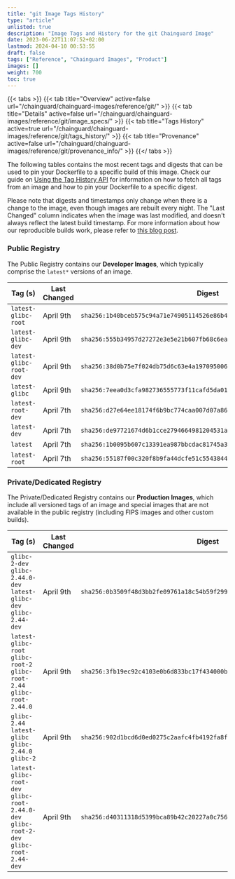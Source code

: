 ```yaml
---
title: "git Image Tags History"
type: "article"
unlisted: true
description: "Image Tags and History for the git Chainguard Image"
date: 2023-06-22T11:07:52+02:00
lastmod: 2024-04-10 00:53:55
draft: false
tags: ["Reference", "Chainguard Images", "Product"]
images: []
weight: 700
toc: true
---
```


{{< tabs >}}
{{< tab title="Overview" active=false url="/chainguard/chainguard-images/reference/git/" >}}
{{< tab title="Details" active=false url="/chainguard/chainguard-images/reference/git/image_specs/" >}}
{{< tab title="Tags History" active=true url="/chainguard/chainguard-images/reference/git/tags_history/" >}}
{{< tab title="Provenance" active=false url="/chainguard/chainguard-images/reference/git/provenance_info/" >}}
{{</ tabs >}}

The following tables contains the most recent tags and digests that can be used to pin your Dockerfile to a specific build of this image. Check our guide on [Using the Tag History API](/chainguard/chainguard-images/using-the-tag-history-api/) for information on how to fetch all tags from an image and how to pin your Dockerfile to a specific digest.

Please note that digests and timestamps only change when there is a change to the image, even though images are rebuilt every night. The "Last Changed" column indicates when the image was last modified, and doesn't always reflect the latest build timestamp. For more information about how our reproducible builds work, please refer to [this blog post](https://www.chainguard.dev/unchained/reproducing-chainguards-reproducible-image-builds).

### Public Registry
The Public Registry contains our **Developer Images**, which typically comprise the `latest*` versions of an image.

| Tag (s)                  | Last Changed | Digest                                                                    |
|--------------------------|--------------|---------------------------------------------------------------------------|
|  `latest-glibc-root`     | April 9th    | `sha256:1b40bceb575c94a71e74905114526e86b48429f45c093307a55605ebe1244068` |
|  `latest-glibc-dev`      | April 9th    | `sha256:555b34957d27272e3e5e21b607fb68c6ea6225783462e86c0dd452ac4f579089` |
|  `latest-glibc-root-dev` | April 9th    | `sha256:38d0b75e7f024db75d6c63e4a197095006fb93c42e164ec6cc30593c3548f9e3` |
|  `latest-glibc`          | April 9th    | `sha256:7eea0d3cfa982736555773f11cafd5da0134e76820324e33391f0f203d7b5428` |
|  `latest-root-dev`       | April 7th    | `sha256:d27e64ee18174f6b9bc774caa007d07a864035863d03250dee957d0330da1a7e` |
|  `latest-dev`            | April 7th    | `sha256:de97721674d6b1cce2794664981204531a011c9f24af079f6b5874d1a266fc9c` |
|  `latest`                | April 7th    | `sha256:1b0095b607c13391ea987bbcdac81745a363090cb3660bf7768de4582cfe29de` |
|  `latest-root`           | April 7th    | `sha256:55187f00c320f8b9fa44dcfe51c5543844f2beee0bbd52cb5eab4fbeae847cb9` |


### Private/Dedicated Registry
The Private/Dedicated Registry contains our **Production Images**, which include all versioned tags of an image and special images that are not available in the public registry (including FIPS images and other custom builds).

| Tag (s)                                                                                   | Last Changed | Digest                                                                    |
|-------------------------------------------------------------------------------------------|--------------|---------------------------------------------------------------------------|
|  `glibc-2-dev` `glibc-2.44.0-dev` `latest-glibc-dev` `glibc-2.44-dev`                     | April 9th    | `sha256:0b3509f48d3bb2fe09761a18c54b59f299873636cc74fae8e64f44b7ce21997c` |
|  `latest-glibc-root` `glibc-root-2` `glibc-root-2.44` `glibc-root-2.44.0`                 | April 9th    | `sha256:3fb19ec92c4103e0b6d833bc17f434000bd8cce84c1f295155b305f11a03b4fe` |
|  `glibc-2.44` `latest-glibc` `glibc-2.44.0` `glibc-2`                                     | April 9th    | `sha256:902d1bcd6d0ed0275c2aafc4fb4192fa8f3b5dbab1bbf8a5ef3f6611cad6a141` |
|  `latest-glibc-root-dev` `glibc-root-2.44.0-dev` `glibc-root-2-dev` `glibc-root-2.44-dev` | April 9th    | `sha256:d40311318d5399bca89b42c20227a0c75673dee659ec8e2f8b316da1a6f9b5a6` |

